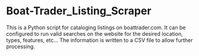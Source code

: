 # Boat-Trader_Listing_Scraper
This is a Python script for cataloging listings on boattrader.com. It can be configured to run valid searches on the website for the desired location, types, features, etc... The information is written to a CSV file to allow further processing.
